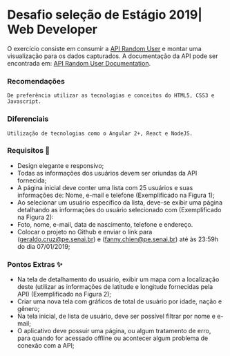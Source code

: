 # Desafio seleção de Estágio 2019| Web Developer

O exercício consiste em consumir a [API Random User](https://randomuser.me) e montar uma visualização para os dados capturados. A documentação da API pode ser encontrada em: [API Random User Documentation](https://randomuser.me/documentation).

### Recomendações
```
De preferência utilizar as tecnologias e conceitos do HTML5, CSS3 e Javascript.
```

### Diferenciais
```
Utilização de tecnologias como o Angular 2+, React e NodeJS.
```

### Requisitos  :dart:
- Design elegante e responsivo;
- Todas as informações dos usuários devem ser oriundas da API fornecida;
- A página inicial deve conter uma lista com 25 usuários e suas informações de: Nome, e-mail e telefone (Exemplificado na Figura 1);
- Ao selecionar um usuário específico da lista, deve-se exibir uma página detalhando as informações do usuário selecionado com (Exemplificado na Figura 2):
- Foto, nome, e-mail, data de nascimento, telefone e endereço.
- Colocar o projeto no Github e enviar o link para (geraldo.cruz@pe.senai.br) e (fanny.chien@pe.senai.br) até às 23:59h do dia 07/01/2019;


### Pontos Extras :sparkles:
- Na tela de detalhamento do usuário, exibir um mapa com a localização deste (utilizar as informações de latitude e longitude fornecidas pela API) (Exemplificado na Figura 2);
- Criar uma nova tela com gráficos de total de usuário por idade, nação e gênero;
- Na tela inicial, de lista de usuário, deve ser possível filtrar por nome e e-mail;
- O aplicativo deve possuir uma página, ou algum tratamento de erro, para quando for acessado offline ou acontecer algum problema de conexão com a API;
